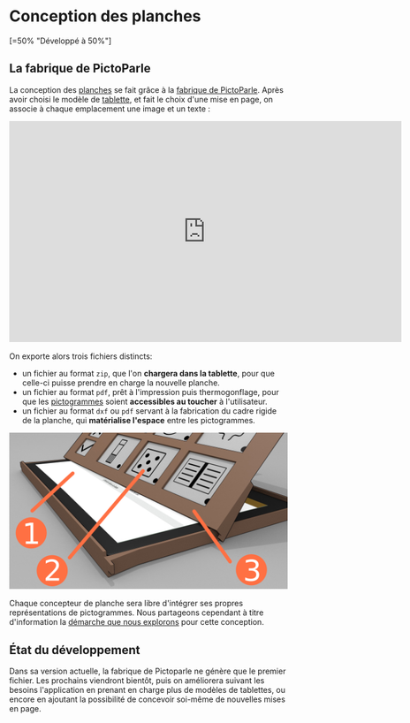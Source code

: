 # Conception des planches

[=50% "Développé à 50%"]

## La fabrique de PictoParle

La conception des [planches](planches.md) se fait grâce à la [fabrique de PictoParle](fabrique.md).
Après avoir choisi le modèle de [tablette](materiel.md), et fait le choix d'une mise en page, on associe à chaque emplacement une image et un texte :


<div class="center"><iframe width="710" height="400" src="https://www.youtube.com/embed/AvcH3Rek4Jo" frameborder="0" allow="accelerometer; autoplay; encrypted-media; gyroscope; picture-in-picture" allowfullscreen></iframe></div>

On exporte alors trois fichiers distincts:

- un fichier au format ``zip``, que l'on **chargera dans la tablette**, pour que celle-ci puisse prendre en charge la nouvelle planche.
- un fichier au format ``pdf``, prêt à l'impression puis thermogonflage, pour que les [pictogrammes](pictogrammes.md) soient **accessibles au toucher** à l'utilisateur.
- un fichier au format ``dxf`` ou ``pdf`` servant à la fabrication  du cadre rigide de la planche, qui **matérialise l'espace** entre les pictogrammes.

![boîtier 3D](img/boitier-3d-planche.png)

Chaque concepteur de planche sera libre d'intégrer ses propres représentations de pictogrammes. Nous partageons cependant à titre d'information la [démarche que nous explorons](http://cln.jmfavreau.info/pictogrammes-tactiles.html) pour cette conception.

## État du développement

Dans sa version actuelle, la fabrique de Pictoparle ne génère que le premier fichier. Les prochains viendront bientôt, puis on améliorera suivant les besoins l'application en prenant en charge plus de modèles de tablettes, ou encore en ajoutant la possibilité de concevoir soi-même de nouvelles mises en page.

